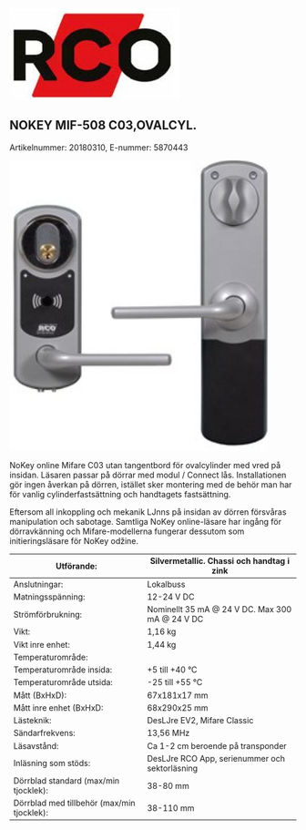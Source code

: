 ![](_page_0_Picture_0.jpeg)

## NOKEY MIF-508 C03,OVALCYL.

Artikelnummer: 20180310, E-nummer: 5870443

![](_page_0_Picture_3.jpeg)

NoKey online Mifare C03 utan tangentbord för ovalcylinder med vred på insidan. Läsaren passar på dörrar med modul / Connect lås. Installationen gör ingen åverkan på dörren, istället sker montering med de behör man har för vanlig cylinderfastsättning och handtagets fastsättning.

Eftersom all inkoppling och mekanik LJnns på insidan av dörren försvåras manipulation och sabotage. Samtliga NoKey online-läsare har ingång för dörravkänning och Mifare-modellerna fungerar dessutom som initieringsläsare för NoKey odžine.

| Utförande:                                 | Silvermetallic. Chassi och handtag i zink       |
|--------------------------------------------|-------------------------------------------------|
| Anslutningar:                              | Lokalbuss                                       |
| Matningsspänning:                          | 12-24 V DC                                      |
| Strömförbrukning:                          | Nominellt 35 mA @ 24 V DC. Max 300 mA @ 24 V DC |
| Vikt:                                      | 1,16 kg                                         |
| Vikt inre enhet:                           | 1,44 kg                                         |
| Temperaturområde:                          |                                                 |
| Temperaturområde insida:                   | +5 till +40 °C                                  |
| Temperaturområde utsida:                   | -25 till +55 °C                                 |
| Mått (BxHxD):                              | 67x181x17 mm                                    |
| Mått inre enhet (BxHxD:                    | 68x290x25 mm                                    |
| Lästeknik:                                 | DesLJre EV2, Mifare Classic                     |
| Sändarfrekvens:                            | 13,56 MHz                                       |
| Läsavstånd:                                | Ca 1-2 cm beroende på transponder               |
| Inläsning som stöds:                       | DesLJre RCO App, serienummer och sektorläsning  |
| Dörrblad standard (max/min tjocklek):      | 38-80 mm                                        |
| Dörrblad med tillbehör (max/min tjocklek): | 38-110 mm                                       |